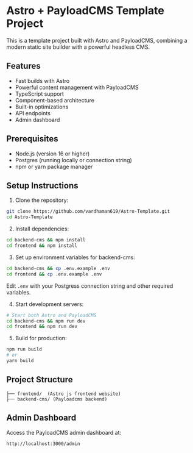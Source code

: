 # Astro + PayloadCMS Template Project

This is a template project built with Astro and PayloadCMS, combining a modern static site builder with a powerful headless CMS.

## Features

- Fast builds with Astro
- Powerful content management with PayloadCMS
- TypeScript support
- Component-based architecture
- Built-in optimizations
- API endpoints
- Admin dashboard

## Prerequisites

- Node.js (version 16 or higher)
- Postgres (running locally or connection string)
- npm or yarn package manager

## Setup Instructions

1. Clone the repository:
```bash
git clone https://github.com/vardhaman619/Astro-Template.git
cd Astro-Template
```

2. Install dependencies:
```bash
cd backend-cms && npm install
cd frontend && npm install
```

3. Set up environment variables for backend-cms:
```bash
cd backend-cms && cp .env.example .env
cd frontend && cp .env.example .env
```
Edit `.env` with your Postgress connection string and other required variables.

4. Start development servers:
```bash
# Start both Astro and PayloadCMS
cd backend-cms && npm run dev
cd frontend && npm run dev
```

5. Build for production:
```bash
npm run build
# or
yarn build
```

## Project Structure

```
├── frontend/  (Astro js frontend website)
├── backend-cms/ (Payloadcms backend)
```

## Admin Dashboard

Access the PayloadCMS admin dashboard at:
```
http://localhost:3000/admin
```
